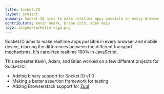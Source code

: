 ```yaml
---
title: Socket.IO
layout: project
summary: Socket.IO aims to make realtime apps possible in every browser and mobile device, blurring the differences between the different transport mechanisms. It's care-free realtime 100% in JavaScript.
contributors: Kevin Roark, Brian Shin, Adam Reis
logo: images/socketio-logo.png
---
```

Socket.IO aims to make realtime apps possible in every browser and mobile device, blurring the differences between the different transport mechanisms. It's care-free realtime 100% in JavaScript.

This semester Kevin, Adam, and Brian worked on a few different projects for Socket.IO:
* Adding binary support for Socket.IO v1.0
* Making a better assertion framework for testing
* Adding Browserstack support for [Zuul](https://github.com/defunctzombie/zuul)
